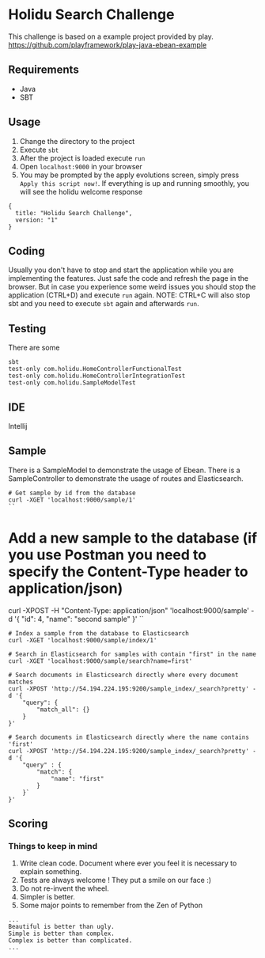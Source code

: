 # Holidu Search Challenge

This challenge is based on a example project provided by play.
https://github.com/playframework/play-java-ebean-example

## Requirements
- Java
- SBT

## Usage
1. Change the directory to the project
2. Execute `sbt`
3. After the project is loaded execute `run`
4. Open `localhost:9000` in your browser
5. You may be prompted by the apply evolutions screen, simply press `Apply this script now!`. If everything is up 
and running smoothly, you will see the holidu welcome response

```
{
  title: "Holidu Search Challenge",
  version: "1"
}
```


## Coding
Usually you don't have to stop and start the application while you are implementing the features.
Just safe the code and refresh the page in the browser.
But in case you experience some weird issues you should stop the application (CTRL+D) and execute `run` again.
NOTE: CTRL+C will also stop sbt and you need to execute `sbt` again and afterwards `run`.

## Testing
There are some 
``` 
sbt
test-only com.holidu.HomeControllerFunctionalTest
test-only com.holidu.HomeControllerIntegrationTest
test-only com.holidu.SampleModelTest
```

## IDE
Intellij

## Sample
There is a SampleModel to demonstrate the usage of Ebean.
There is a SampleController to demonstrate the usage of routes and Elasticsearch.

```
# Get sample by id from the database
curl -XGET 'localhost:9000/sample/1'
``

```
# Add a new sample to the database (if you use Postman you need to specify the Content-Type header to application/json)
curl -XPOST -H "Content-Type: application/json" 'localhost:9000/sample' -d '{
    "id": 4,
    "name": "second sample"
}'
``

```
# Index a sample from the database to Elasticsearch
curl -XGET 'localhost:9000/sample/index/1'
``` 

```
# Search in Elasticsearch for samples with contain "first" in the name
curl -XGET 'localhost:9000/sample/search?name=first'
``` 

```
# Search documents in Elasticsearch directly where every document matches
curl -XPOST 'http://54.194.224.195:9200/sample_index/_search?pretty' -d '{
    "query": {
        "match_all": {}
    }
}'
```

```
# Search documents in Elasticsearch directly where the name contains 'first'
curl -XPOST 'http://54.194.224.195:9200/sample_index/_search?pretty' -d '{
    "query" : {
        "match": {
            "name": "first"
        }
    }`
}'
```

## Scoring

### Things to keep in mind
1. Write clean code. Document where ever you feel it is necessary to explain something.
2. Tests are always welcome ! They put a smile on our face :)
3. Do not re-invent the wheel.
4. Simpler is better.
5. Some major points to remember from the Zen of Python

```
...
Beautiful is better than ugly.
Simple is better than complex.
Complex is better than complicated.
...
```